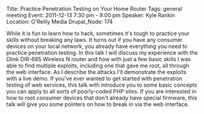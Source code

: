 Title: Practice Penetration Testing on Your Home Router
Tags: general meeting
Event: 2011-12-13 7:30 pm - 9:00 pm
Speaker: Kyle Rankin
Location: O'Reilly Media
Drupal_Node: 174

While it is fun to learn how to hack, sometimes it's tough to practice your skills without breaking any laws. It turns out if you have any consumer devices on your local network, you already have everything you need to practice penetration testing. In this talk I will discuss my experience with the Dlink DIR-685 Wireless N router and how with just a few basic skills I was able to find multiple exploits, including one that gave me root, all through the web interface. As I describe the attacks I'll demonstrate the exploits with a live demo. If you've ever wanted to get started with penetration testing of web services, this talk with introduce you to some basic concepts you can apply to all sorts of poorly-coded PHP sites. If you are interested in how to root consumer devices that don't already have special firmware, this talk will give you some pointers on how to break in via the web interface.
